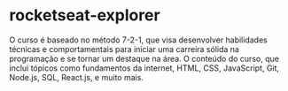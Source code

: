 # rocketseat-explorer
O curso é baseado no método 7-2-1, que visa desenvolver habilidades técnicas e comportamentais para iniciar uma carreira sólida na programação e se tornar um destaque na área. O conteúdo do curso, que inclui tópicos como fundamentos da internet, HTML, CSS, JavaScript, Git, Node.js, SQL, React.js, e muito mais.
